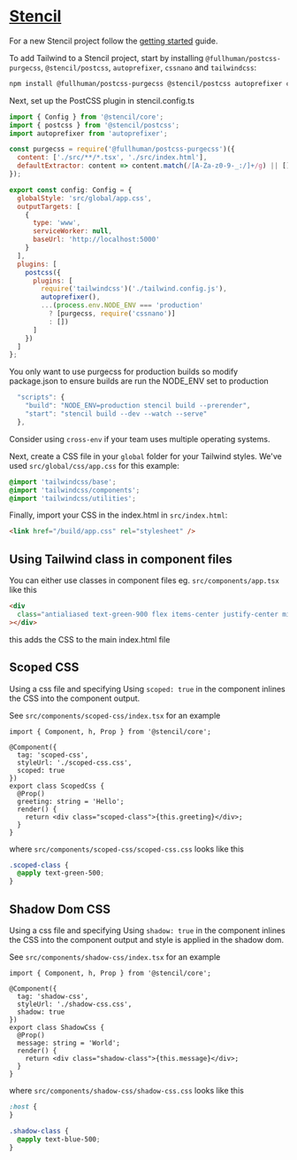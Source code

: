 # [Stencil](https://stenciljs.com)

For a new Stencil project follow the [getting started](https://stenciljs.com/docs/getting-started) guide.

To add Tailwind to a Stencil project, start by installing `@fullhuman/postcss-purgecss`, `@stencil/postcss`, `autoprefixer`, `cssnano` and `tailwindcss`:

```sh
npm install @fullhuman/postcss-purgecss @stencil/postcss autoprefixer cssnano tailwindcss --save-dev
```

Next, set up the PostCSS plugin in stencil.config.ts

```js
import { Config } from '@stencil/core';
import { postcss } from '@stencil/postcss';
import autoprefixer from 'autoprefixer';

const purgecss = require('@fullhuman/postcss-purgecss')({
  content: ['./src/**/*.tsx', './src/index.html'],
  defaultExtractor: content => content.match(/[A-Za-z0-9-_:/]+/g) || []
});

export const config: Config = {
  globalStyle: 'src/global/app.css',
  outputTargets: [
    {
      type: 'www',
      serviceWorker: null,
      baseUrl: 'http://localhost:5000'
    }
  ],
  plugins: [
    postcss({
      plugins: [
        require('tailwindcss')('./tailwind.config.js'),
        autoprefixer(),
        ...(process.env.NODE_ENV === 'production'
          ? [purgecss, require('cssnano')]
          : [])
      ]
    })
  ]
};
```

You only want to use purgecss for production builds so modify package.json to ensure builds are run the NODE_ENV set to production

```js
  "scripts": {
    "build": "NODE_ENV=production stencil build --prerender",
    "start": "stencil build --dev --watch --serve"
  },
```

Consider using `cross-env` if your team uses multiple operating systems.

Next, create a CSS file in your `global` folder for your Tailwind styles. We've used `src/global/css/app.css` for this example:

```css
@import 'tailwindcss/base';
@import 'tailwindcss/components';
@import 'tailwindcss/utilities';
```

Finally, import your CSS in the index.html in `src/index.html`:

```html
<link href="/build/app.css" rel="stylesheet" />
```

## Using Tailwind class in component files

You can either use classes in component files eg. `src/components/app.tsx` like this

```html
<div
  class="antialiased text-green-900 flex items-center justify-center min-h-screen"
></div>
```

this adds the CSS to the main index.html file

## Scoped CSS

Using a css file and specifying Using `scoped: true` in the component inlines the CSS into the component output.

See `src/components/scoped-css/index.tsx` for an example

```tsx
import { Component, h, Prop } from '@stencil/core';

@Component({
  tag: 'scoped-css',
  styleUrl: './scoped-css.css',
  scoped: true
})
export class ScopedCss {
  @Prop()
  greeting: string = 'Hello';
  render() {
    return <div class="scoped-class">{this.greeting}</div>;
  }
}
```

where `src/components/scoped-css/scoped-css.css` looks like this

```css
.scoped-class {
  @apply text-green-500;
}
```

## Shadow Dom CSS

Using a css file and specifying Using `shadow: true` in the component inlines the CSS into the component output and style is applied in the shadow dom.

See `src/components/shadow-css/index.tsx` for an example

```tsx
import { Component, h, Prop } from '@stencil/core';

@Component({
  tag: 'shadow-css',
  styleUrl: './shadow-css.css',
  shadow: true
})
export class ShadowCss {
  @Prop()
  message: string = 'World';
  render() {
    return <div class="shadow-class">{this.message}</div>;
  }
}
```

where `src/components/shadow-css/shadow-css.css` looks like this

```css
:host {
}

.shadow-class {
  @apply text-blue-500;
}
```
